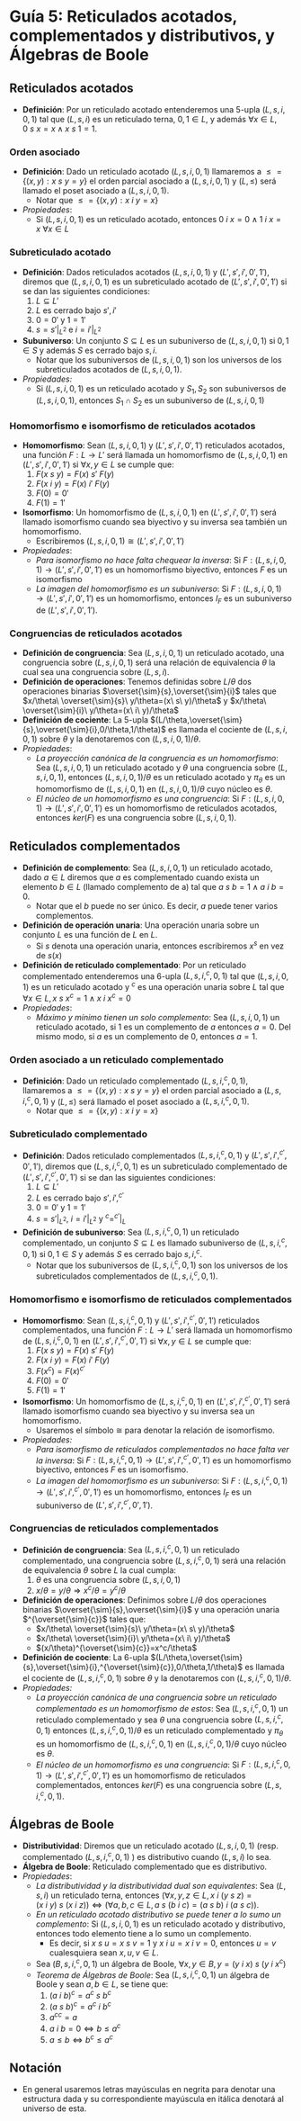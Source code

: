 # Guía 5: Reticulados acotados, complementados y distributivos, y Álgebras de Boole

## Reticulados acotados

- **Definición**: Por un reticulado acotado entenderemos una $5$-upla $(L,s,i,0,1)$ tal que $(L,s,i)$ es un reticulado terna, $0,1\in L$, y además $\forall x\in L, 0\ s\ x=x\wedge x\ s\ 1=1$.

### Orden asociado

- **Definición**: Dado un reticulado acotado $(L,s,i,0,1)$ llamaremos a $\leq=\{(x,y):x\ s\ y=y\}$ el orden parcial asociado a $(L,s,i,0,1)$ y $(L,\leq)$ será llamado el poset asociado a $(L,s,i,0,1)$.
  - Notar que $\leq=\{(x,y):x\ i\ y=x\}$
- _Propiedades_:
  - Si $(L,s,i,0,1)$ es un reticulado acotado, entonces $0\ i\ x=0\wedge 1\ i\ x=x\ \forall x\in L$

### Subreticulado acotado

- **Definición**: Dados reticulados acotados $(L,s,i,0,1)$ y $(L',s',i',0',1')$, diremos que $(L,s,i,0,1)$ es un subreticulado acotado de $(L',s',i',0',1')$ si se dan las siguientes condiciones:
  1. $L\subseteq L'$
  2. $L$ es cerrado bajo $s',i'$
  3. $0=0'$ y $1=1'$
  4. $s=s'|_{L^2}$ e $i=i'|_{L^2}$
- **Subuniverso**: Un conjunto $S\subseteq L$ es un subuniverso de $(L,s,i,0,1)$ si $0,1\in S$ y además $S$ es cerrado bajo $s,i$.
  - Notar que los subuniversos de $(L,s,i,0,1)$ son los universos de los subreticulados acotados de $(L,s,i,0,1)$.
- _Propiedades:_
  - Si $(L,s,i,0,1)$ es un reticulado acotado y $S_1,S_2$ son subuniversos de $(L,s,i,0,1)$, entonces $S_1\cap S_2$ es un subuniverso de $(L,s,i,0,1)$

### Homomorfismo e isomorfismo de reticulados acotados

- **Homomorfismo**: Sean $(L,s,i,0,1)$ y $(L',s',i',0',1')$ reticulados acotados, una función $F:L\to L'$ será llamada un homomorfismo de $(L,s,i,0,1)$ en $(L',s',i',0',1')$ si $\forall x,y\in L$ se cumple que:
  1. $F(x\ s\ y)=F(x)\ s'\ F(y)$
  2. $F(x\ i\ y)=F(x)\ i'\ F(y)$
  3. $F(0)=0'$
  4. $F(1)=1'$
- **Isomorfismo**: Un homomorfismo de $(L,s,i,0,1)$ en $(L',s',i',0',1')$ será llamado isomorfismo cuando sea biyectivo y su inversa sea también un homomorfismo.
  - Escribiremos $(L,s,i,0,1)\cong (L',s',i',0',1')$
- _Propiedades_:
  - _Para isomorfismo no hace falta chequear la inversa_: Si $F:(L,s,i,0,1)\to (L',s',i',0',1')$ es un homomorfismo biyectivo, entonces $F$ es un isomorfismo
  - _La imagen del homomorfismo es un subuniverso_: Si $F:(L,s,i,0,1)\to (L',s',i',0',1')$ es un homomorfismo, entonces $I_F$ es un subuniverso de $(L',s',i',0',1')$.

### Congruencias de reticulados acotados

- **Definición de congruencia**: Sea $(L,s,i,0,1)$ un reticulado acotado, una congruencia sobre $(L,s,i,0,1)$ será una relación de equivalencia $\theta$ la cual sea una congruencia sobre $(L,s,i)$.
- **Definición de operaciones**: Tenemos definidas sobre $L/\theta$ dos operaciones binarias $\overset{\sim}{s},\overset{\sim}{i}$ tales que $x/\theta\ \overset{\sim}{s}\ y/\theta=(x\ s\ y)/\theta$ y $x/\theta\ \overset{\sim}{i}\ y/\theta=(x\ i\ y)/\theta$
- **Definición de cociente**: La $5$-upla $(L/\theta,\overset{\sim}{s},\overset{\sim}{i},0/\theta,1/\theta)$ es llamada el cociente de $(L,s,i,0,1)$ sobre $\theta$ y la denotaremos con $(L,s,i,0,1)/\theta$.
- _Propiedades_:
  - _La proyección canónica de la congruencia es un homomorfismo_: Sea $(L,s,i,0,1)$ un reticulado acotado y $\theta$ una congruencia sobre $(L,s,i,0,1)$, entonces $(L,s,i,0,1)/\theta$ es un reticulado acotado y $\pi_\theta$ es un homomorfismo de $(L,s,i,0,1)$ en $(L,s,i,0,1)/\theta$ cuyo núcleo es $\theta$.
  - _El núcleo de un homomorfismo es una congruencia_: Si $F:(L,s,i,0,1)\to (L',s',i',0',1')$ es un homomorfismo de reticulados acotados, entonces $ker(F)$ es una congruencia sobre $(L,s,i,0,1)$.

## Reticulados complementados

- **Definición de complemento**: Sea $(L,s,i,0,1)$ un reticulado acotado, dado $a\in L$ diremos que $a$ es complementado cuando exista un elemento $b\in L$ (llamado complemento de a) tal que $a\ s\ b=1\wedge a\ i\ b=0$.
  - Notar que el $b$ puede no ser único. Es decir, $a$ puede tener varios complementos.
- **Definición de operación unaria**: Una operación unaria sobre un conjunto $L$ es una función de $L$ en $L$.
  - Si $s$ denota una operación unaria, entonces escribiremos $x^s$ en vez de $s(x)$
- **Definición de reticulado complementado**: Por un reticulado complementado entenderemos una $6$-upla $(L,s,i,^c,0,1)$ tal que $(L,s,i,0,1)$ es un reticulado acotado y $^c$ es una operación unaria sobre $L$ tal que $\forall x\in L,x\ s\ x^c=1\wedge x\ i\ x^c=0$
- _Propiedades_:
  - _Máximo y mínimo tienen un solo complemento_: Sea $(L,s,i,0,1)$ un reticulado acotado, si $1$ es un complemento de $a$ entonces $a=0$. Del mismo modo, si $a$ es un complemento de $0$, entonces $a=1$.

### Orden asociado a un reticulado complementado

- **Definición**: Dado un reticulado complementado $(L,s,i,^c,0,1)$, llamaremos a $\leq=\{(x,y):x\ s\ y=y\}$ el orden parcial asociado a $(L,s,i,^c,0,1)$ y $(L,\leq)$ será llamado el poset asociado a $(L,s,i,^c,0,1)$.
  - Notar que $\leq=\{(x,y):x\ i\ y=x\}$

### Subreticulado complementado

- **Definición**: Dados reticulado complementados $(L,s,i,^c,0,1)$ y $(L',s',i',^{c'},0',1')$, diremos que $(L,s,i,^c,0,1)$ es un subreticulado complementado de $(L',s',i',^{c'},0',1')$ si se dan las siguientes condiciones:
  1. $L\subseteq L'$
  2. $L$ es cerrado bajo $s',i',^{c'}$
  3. $0=0'$ y $1=1'$
  4. $s=s'|_{L^2}$, $i=i'|_{L^2}$ y $^c=^{c'}|_L$
- **Definición de subuniverso**: Sea $(L,s,i,^c,0,1)$ un reticulado complementado, un conjunto $S\subseteq L$ es llamado subuniverso de $(L,s,i,^c,0,1)$ si $0,1\in S$ y además $S$ es cerrado bajo $s,i,^c$.
  - Notar que los subuniversos de $(L,s,i,^c,0,1)$ son los universos de los subreticulados complementados de $(L,s,i,^c,0,1)$.

### Homomorfismo e isomorfismo de reticulados complementados

- **Homomorfismo**: Sean $(L,s,i,^c,0,1)$ y $(L',s',i',^{c'},0',1')$ reticulados complementados, una función $F:L\to L'$ será llamada un homomorfismo de $(L,s,i,^c,0,1)$ en $(L',s',i',^{c'},0',1')$ si $\forall x,y\in L$ se cumple que:
  1. $F(x\ s\ y)=F(x)\ s'\ F(y)$
  2. $F(x\ i\ y)=F(x)\ i'\ F(y)$
  3. $F(x^c)=F(x)^{c'}$
  4. $F(0)=0'$
  5. $F(1)=1'$
- **Isomorfismo**: Un homomorfismo de $(L,s,i,^c,0,1)$ en $(L',s',i',^{c'},0',1')$ será llamado isomorfismo cuando sea biyectivo y su inversa sea un homomorfismo.
  - Usaremos el símbolo $\cong$ para denotar la relación de isomorfismo.
- _Propiedades:_
  - _Para isomorfismo de reticulados complementados no hace falta ver la inversa_: Si $F:(L,s,i,^c,0,1)\to (L',s',i',^{c'},0',1')$ es un homomorfismo biyectivo, entonces $F$ es un isomorfismo.
  - _La imagen del homomorfismo es un subuniverso_: Si $F:(L,s,i,^c,0,1)\to (L',s',i',^{c'},0',1')$ es un homomorfismo, entonces $I_F$ es un subuniverso de $(L',s',i',^{c'},0',1')$.

### Congruencias de reticulados complementados

- **Definición de congruencia**: Sea $(L,s,i,^c,0,1)$ un reticulado complementado, una congruencia sobre $(L,s,i,^c,0,1)$ será una relación de equivalencia $\theta$ sobre $L$ la cual cumpla:
  1. $\theta$ es una congruencia sobre $(L,s,i,0,1)$
  2. $x/\theta=y/\theta\Rightarrow x^c/\theta=y^c/\theta$
- **Definición de operaciones**: Definimos sobre $L/\theta$ dos operaciones binarias $\overset{\sim}{s},\overset{\sim}{i}$ y una operación unaria $^{\overset{\sim}{c}}$ tales que:
  - $x/\theta\ \overset{\sim}{s}\ y/\theta=(x\ s\ y)/\theta$
  - $x/\theta\ \overset{\sim}{i}\ y/\theta=(x\ i\ y)/\theta$
  - $(x/\theta)^{\overset{\sim}{c}}=x^c/\theta$
- **Definición de cociente**: La $6$-upla $(L/\theta,\overset{\sim}{s},\overset{\sim}{i},^{\overset{\sim}{c}},0/\theta,1/\theta)$ es llamada el cociente de $(L,s,i,^c,0,1)$ sobre $\theta$ y la denotaremos con $(L,s,i,^c,0,1)/\theta$.
- _Propiedades:_
  - _La proyección canónica de una congruencia sobre un reticulado complementado es un homomorfismo de estos_: Sea $(L,s,i,^c,0,1)$ un reticulado complementado y sea $\theta$ una congruencia sobre $(L,s,i,^c,0,1)$ entonces $(L,s,i,^c,0,1)/\theta$ es un reticulado complementado y $\pi_\theta$ es un homomorfismo de $(L,s,i,^c,0,1)$ en $(L,s,i,^c,0,1)/\theta$ cuyo núcleo es $\theta$.
  - _El núcleo de un homomorfismo es una congruencia_: Si $F:(L,s,i,^c,0,1)\to (L',s',i',^{c'},0',1')$ es un homomorfismo de reticulados complementados, entonces $ker(F)$ es una congruencia sobre $(L,s,i,^c,0,1)$.

## Álgebras de Boole

- **Distributividad**: Diremos que un reticulado acotado $(L,s,i,0,1)$ (resp. complementado $(L,s,i,^c,0,1)$ ) es distributivo cuando $(L,s,i)$ lo sea.
- **Álgebra de Boole**: Reticulado complementado que es distributivo.
- _Propiedades_:
  - _La distributividad y la distributividad dual son equivalentes_: Sea $(L,s,i)$ un reticulado terna, entonces $(\forall x,y,z\in L, x\ i\ (y\ s\ z)=(x\ i\ y)\ s\ (x\ i\ z))\iff (\forall a,b,c\in L,a\ s\ (b\ i\ c)=(a\ s\ b)\ i\ (a\ s\ c))$.
  - _En un reticulado acotado distributivo se puede tener a lo sumo un complemento_: Si $(L,s,i,0,1)$ es un reticulado acotado y distributivo, entonces todo elemento tiene a lo sumo un complemento.
    - Es decir, si $x\ s\ u=x\ s\ v=1$ y $x\ i\ u=x\ i\ v=0$, entonces $u=v$ cualesquiera sean $x,u,v\in L$.
  - Sea $(B,s,i,^c,0,1)$ un álgebra de Boole, $\forall x,y\in B,y=(y\ i\ x)\ s\ (y\ i\ x^c)$
  - _Teorema de Álgebras de Boole_: Sea $(L,s,i,^c,0,1)$ un álgebra de Boole y sean $a,b\in L$, se tiene que:
    1. $(a\ i\ b)^c=a^c\ s\ b^c$
    2. $(a\ s\ b)^c=a^c\ i\ b^c$
    3. $a^{cc}=a$
    4. $a\ i\ b=0\iff b\leq a^c$
    5. $a\leq b\iff b^c\leq a^c$

## Notación

- En general usaremos letras mayúsculas en negrita para denotar una estructura dada y su correspondiente mayúscula en itálica denotará al universo de esta.
